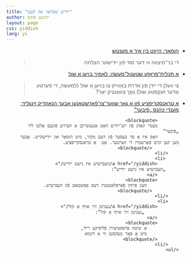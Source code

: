 ```yaml
---
title: "ייִדיש שפּראַך און לעבן"
author: יהושע פֿוקס 
layout: page 
css: yiddish
lang: yi
---
```


<div dir='rtl'>
     <ul>
        <li><a href="/yiddish/%D7%94%D7%B2%D6%B7%D7%A0%D7%98%20%D7%91%D7%99%D7%9F%20%D7%90%D7%99%D7%9A%20%D7%90%D6%B7%20%D7%9E%D7%A2%D7%A0%D7%98%D7%A9/">
        הומאָר: הײַנט בין איך אַ מענטש
        </a>  
        <blockquote> די בר־מיצווה ווי דער סוד פֿון ייִדישער הצלחה
        </blockquote>
        </li>
        <li>
             <a href="/yiddish/%D7%9C%D7%90%D6%B8%D7%9E%D7%99%D7%A8%20%D7%91%D7%95%D7%99%D7%A2%D7%9F%20%D7%90%D6%B7%20%D7%A9%D7%95%D7%9C/">
            אַ  תּכלית־פּּראָזע שטעטל־מעשׂה: לאָמיר בויען אַ שול
             </a>  
            <blockquote>צי וועלן די ייִדן פּון אַדרת באַווײַזן צו בויען אַ שול (למעשׂה, די פֿערטע אָדער זעקסטע שול)
            נאָך צוואַנציק יאָר?
             </blockquote>
        </li>
        <li>
            <a href="/yiddish/מענדי כּהנס פֿיבער/">
            אַ טראַנסקריפּציע פֿון אַ גאָר שװער־צו־פֿאַרשטאַנען אָבער הנאהדיק זינגליד: מענדי כּהנס „פֿיבער“ 
            </a>
            
            <blockquote>
            מענדי קאַהן פֿון יונג־ייִדיש האָט אַנגעשריבן אַ װערזיע פֿונעם אַלטן ליד „פֿיבער“ 
            װאָס איז אַ סך בעסער פֿון דעם מקור, מיט הומאָר און ייִדישקייט. אָבער מען קען קױם פֿאַרשטײן די װערטער. אָט  אַ טראַנסקריפּציע.
              </blockquote>
        </li>
         <li>
            <a href="/yiddish/העברעיִש איז נישט ייִדיש/">
         „העברעיִש איז נישט ייִדיש“: 
            </a>
            <blockquote>
                װעגן פּרוּװן פֿאַרפּלאָנטערן דעם אָפּשטאַם פֿון העברעיִש.
              </blockquote>
        </li>
        <li>
            <a href="/yiddish/געניטן זיך אױף אַ קול/">
                 „געניטן זיך אױף אַ קול“: 
            </a>
            <blockquote>
                אַ שיטה פּראַקטיצירן פֿליסיקע רײד,
                מיט אַ פּאָר טעקסטן װי אַ דוגמא              
            </blockquote>
        </li>
    </ul>
 
</div>
